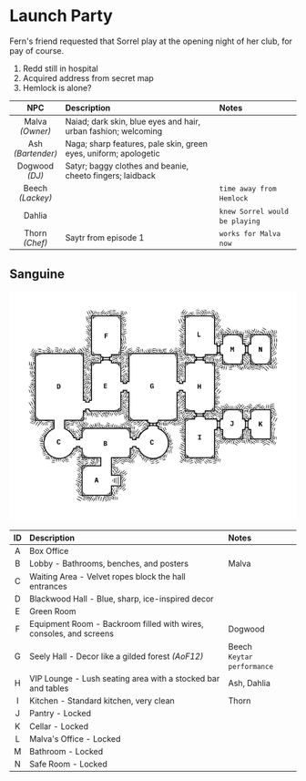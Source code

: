 # Launch Party
Fern's friend requested that Sorrel play at the opening night of her club, for pay of course.

1. Redd still in hospital
2. Acquired address from secret map
3. Hemlock is alone?

| NPC | Description | Notes |
|:---:|:--- |:--- |
| Malva<br/>_(Owner)_ | Naiad; dark skin, blue eyes and hair, urban fashion; welcoming |  |
| Ash<br/>_(Bartender)_ | Naga; sharp features, pale skin, green eyes, uniform; apologetic |  |
| Dogwood<br/>_(DJ)_ | Satyr; baggy clothes and beanie, cheeto fingers; laidback |  |
| Beech<br/>_(Lackey)_ |  | `time away from Hemlock` |
| Dahlia |  | `knew Sorrel would be playing` |
| Thorn<br/>_(Chef)_ | Saytr from episode 1 | `works for Malva now` |

## Sanguine
![map of the nightclub Sanguine](images/sanguine.png)

| ID | Description | Notes |
|:---:|:--- |:--- |
| A | Box Office |  |
| B | Lobby - Bathrooms, benches, and posters | Malva |
| C | Waiting Area - Velvet ropes block the hall entrances |  |
| D | Blackwood Hall - Blue, sharp, ice-inspired decor |  |
| E | Green Room |  |
| F | Equipment Room - Backroom filled with wires, consoles, and screens | Dogwood |
| G | Seely Hall - Decor like a gilded forest _(AoF12)_ | Beech<br />`Keytar performance` |
| H | VIP Lounge - Lush seating area with a stocked bar and tables | Ash, Dahlia |
| I | Kitchen - Standard kitchen, very clean | Thorn |
| J | Pantry - Locked |  |
| K | Cellar - Locked |  |
| L | Malva's Office - Locked |  |
| M | Bathroom - Locked |  |
| N | Safe Room - Locked |  |

